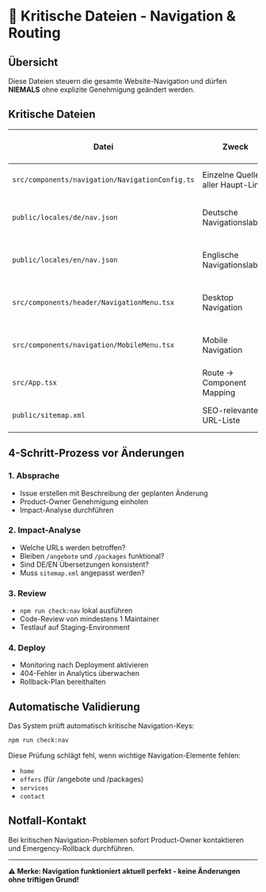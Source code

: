 # 🚨 Kritische Dateien - Navigation & Routing

## Übersicht

Diese Dateien steuern die gesamte Website-Navigation und dürfen **NIEMALS** ohne explizite Genehmigung geändert werden.

## Kritische Dateien

| Datei | Zweck | Auswirkung bei Änderung |
|-------|-------|------------------------|
| `src/components/navigation/NavigationConfig.ts` | Einzelne Quelle aller Haupt-Links | Komplette Navigation bricht |
| `public/locales/de/nav.json` | Deutsche Navigationslabels | Deutsche Menüs zeigen Fehler |
| `public/locales/en/nav.json` | Englische Navigationslabels | Englische Menüs zeigen Fehler |
| `src/components/header/NavigationMenu.tsx` | Desktop Navigation | Desktop-Menü funktioniert nicht |
| `src/components/navigation/MobileMenu.tsx` | Mobile Navigation | Mobile-Menü funktioniert nicht |
| `src/App.tsx` | Route → Component Mapping | URLs führen ins Leere |
| `public/sitemap.xml` | SEO-relevante URL-Liste | Google kann Seiten nicht finden |

## 4-Schritt-Prozess vor Änderungen

### 1. Absprache
- Issue erstellen mit Beschreibung der geplanten Änderung
- Product-Owner Genehmigung einholen
- Impact-Analyse durchführen

### 2. Impact-Analyse
- Welche URLs werden betroffen?
- Bleiben `/angebote` und `/packages` funktional?
- Sind DE/EN Übersetzungen konsistent?
- Muss `sitemap.xml` angepasst werden?

### 3. Review
- `npm run check:nav` lokal ausführen
- Code-Review von mindestens 1 Maintainer
- Testlauf auf Staging-Environment

### 4. Deploy
- Monitoring nach Deployment aktivieren
- 404-Fehler in Analytics überwachen
- Rollback-Plan bereithalten

## Automatische Validierung

Das System prüft automatisch kritische Navigation-Keys:

```bash
npm run check:nav
```

Diese Prüfung schlägt fehl, wenn wichtige Navigation-Elemente fehlen:
- `home`
- `offers` (für /angebote und /packages)
- `services`
- `contact`

## Notfall-Kontakt

Bei kritischen Navigation-Problemen sofort Product-Owner kontaktieren und Emergency-Rollback durchführen.

---

**⚠️ Merke: Navigation funktioniert aktuell perfekt - keine Änderungen ohne triftigen Grund!**